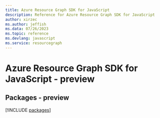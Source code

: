 ```yaml
---
title: Azure Resource Graph SDK for JavaScript
description: Reference for Azure Resource Graph SDK for JavaScript
author: xirzec
ms.author: jeffish
ms.data: 07/26/2023
ms.topic: reference
ms.devlang: javascript
ms.service: resourcegraph
---
```

# Azure Resource Graph SDK for JavaScript - preview
## Packages - preview
[!INCLUDE [packages](resource-graph-index.md)]